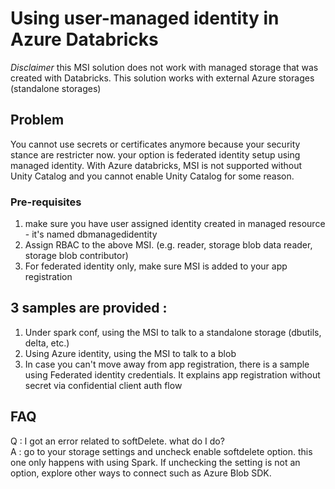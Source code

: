 # Using user-managed identity in Azure Databricks
*Disclaimer*  this MSI solution does not work with managed storage that was created with Databricks. This solution works with external Azure storages (standalone storages)

## Problem
You cannot use secrets or certificates anymore because your security stance are restricter now. your option is federated identity setup using managed identity.
With Azure databricks, MSI is not supported without Unity Catalog and you cannot enable Unity Catalog for some reason.

### Pre-requisites
1. make sure you have user assigned identity created in managed resource - it's named dbmanagedidentity
2. Assign RBAC to the above MSI. (e.g. reader, storage blob data reader, storage blob contributor)
3. For federated identity only, make sure MSI is added to your app registration

## 3 samples are provided : 
1. Under spark conf, using the MSI to talk to a standalone storage (dbutils, delta, etc.)
2. Using Azure identity, using the MSI to talk to a blob
3. In case you can't move away from app registration, there is a sample using Federated identity credentials. It explains app registration without secret via confidential client auth flow

## FAQ
Q : I got an error related to softDelete. what do I do? \
A : go to your storage settings and uncheck enable softdelete option. this one only happens with using Spark. If unchecking the setting is not an option, explore other ways to connect such as Azure Blob SDK.
